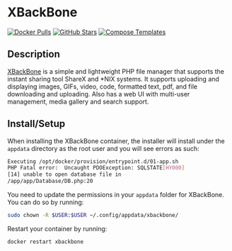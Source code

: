 # XBackBone

[![Docker Pulls](https://img.shields.io/docker/pulls/linuxserver/xbackbone?style=flat-square&color=607D8B&label=docker%20pulls&logo=docker)](https://hub.docker.com/r/linuxserver/xbackbone)
[![GitHub Stars](https://img.shields.io/github/stars/linuxserver/docker-xbackbone?style=flat-square&color=607D8B&label=github%20stars&logo=github)](https://github.com/linuxserver/docker-xbackbone)
[![Compose Templates](https://img.shields.io/static/v1?style=flat-square&color=607D8B&label=compose&message=templates)](https://github.com/GhostWriters/DockSTARTer/tree/main/compose/.apps/xbackbone)

## Description

[XBackBone](<(https://sergix44.github.io/XBackBone/)>) is a simple and
lightweight PHP file manager that supports the instant sharing tool ShareX and
\*NIX systems. It supports uploading and displaying images, GIFs, video, code,
formatted text, pdf, and file downloading and uploading. Also has a web UI with
multi-user management, media gallery and search support.

## Install/Setup

When installing the XBackBone container, the installer will install under the
`appdata` directory as the root user and you will see errors as such:

```bash
Executing /opt/docker/provision/entrypoint.d/01-app.sh
PHP Fatal error:  Uncaught PDOException: SQLSTATE[HY000]
[14] unable to open database file in
/app/app/Database/DB.php:20
```

You need to update the permissions in your `appdata` folder for XBackBone. You
can do so by running:

```bash
sudo chown -R $USER:$USER ~/.config/appdata/xbackbone/
```

Restart your container by running:

```bash
docker restart xbackbone
```
